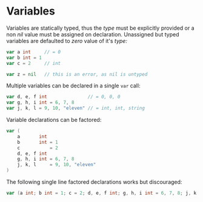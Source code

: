 # Variables

Variables are statically typed, thus the _type_ must be explicitly provided or a non _nil_ value must be assigned on declaration. Unassigned but typed variables are defaulted to _zero_ value of it's _type:_

```go
var a int     // = 0
var b int = 1
var c = 2     // int

var z = nil   // this is an error, as nil is untyped
```

Multiple variables can be declared in a single `var` call:

```go
var d, e, f int               // = 0, 0, 0
var g, h, i int = 6, 7, 8
var j, k, l = 9, 10, "eleven" // = int, int, string
```

Variable declarations can be factored:

```go
var (
    a       int
    b       int = 1
    c           = 2
    d, e, f int
    g, h, i int = 6, 7, 8
    j, k, l     = 9, 10, "eleven"
)
```

The following single line factored declarations works but discouraged:

```go
var (a int; b int = 1; c = 2; d, e, f int; g, h, i int = 6, 7, 8; j, k, l = 9, 10, "eleven")
```



